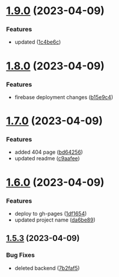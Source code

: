 # [1.9.0](https://github.com/manthanank/portfolio/compare/v1.8.0...v1.9.0) (2023-04-09)


### Features

* updated ([1c4be6c](https://github.com/manthanank/portfolio/commit/1c4be6c776faa9480623f37427f65c8eed28787b))



# [1.8.0](https://github.com/manthanank/portfolio/compare/v1.7.0...v1.8.0) (2023-04-09)


### Features

* firebase deployment changes ([b15e9c4](https://github.com/manthanank/portfolio/commit/b15e9c44d115a2e42de65555efb80f0af5663957))



# [1.7.0](https://github.com/manthanank/portfolio/compare/v1.6.0...v1.7.0) (2023-04-09)


### Features

* added 404 page ([bd64256](https://github.com/manthanank/portfolio/commit/bd64256ec5f5cafbf202f2b87c2c3528e702d247))
* updated readme ([c9aafee](https://github.com/manthanank/portfolio/commit/c9aafee38ac4ea47acd73e24505db79259ce5fde))



# [1.6.0](https://github.com/manthanank/portfolio/compare/v1.5.3...v1.6.0) (2023-04-09)


### Features

* deploy to gh-pages ([1df1654](https://github.com/manthanank/portfolio/commit/1df16545f1fe47dd494a555969f415486b5cfe35))
* updated project name ([da6be89](https://github.com/manthanank/portfolio/commit/da6be89c2991e41441ebb01b1837d8d3e3144d83))



## [1.5.3](https://github.com/manthanank/portfolio/compare/v1.5.2...v1.5.3) (2023-04-09)


### Bug Fixes

* deleted backend ([7b2faf5](https://github.com/manthanank/portfolio/commit/7b2faf5116b045ddc3aad7c8256ed24d10ea7091))



